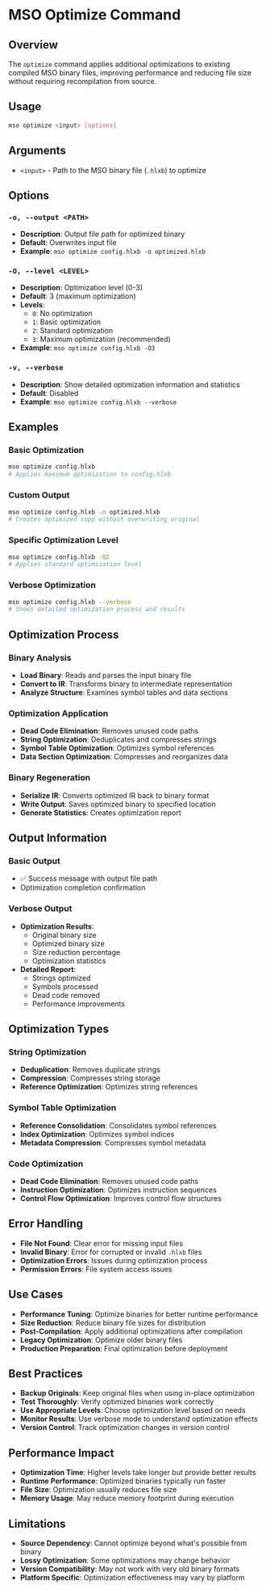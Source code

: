 # MSO Optimize Command

## Overview
The `optimize` command applies additional optimizations to existing compiled MSO binary files, improving performance and reducing file size without requiring recompilation from source.

## Usage
```bash
mso optimize <input> [options]
```

## Arguments
- `<input>` - Path to the MSO binary file (`.hlxb`) to optimize

## Options

### `-o, --output <PATH>`
- **Description**: Output file path for optimized binary
- **Default**: Overwrites input file
- **Example**: `mso optimize config.hlxb -o optimized.hlxb`

### `-O, --level <LEVEL>`
- **Description**: Optimization level (0-3)
- **Default**: 3 (maximum optimization)
- **Levels**:
  - `0`: No optimization
  - `1`: Basic optimization
  - `2`: Standard optimization
  - `3`: Maximum optimization (recommended)
- **Example**: `mso optimize config.hlxb -O3`

### `-v, --verbose`
- **Description**: Show detailed optimization information and statistics
- **Default**: Disabled
- **Example**: `mso optimize config.hlxb --verbose`

## Examples

### Basic Optimization
```bash
mso optimize config.hlxb
# Applies maximum optimization to config.hlxb
```

### Custom Output
```bash
mso optimize config.hlxb -o optimized.hlxb
# Creates optimized copy without overwriting original
```

### Specific Optimization Level
```bash
mso optimize config.hlxb -O2
# Applies standard optimization level
```

### Verbose Optimization
```bash
mso optimize config.hlxb --verbose
# Shows detailed optimization process and results
```

## Optimization Process

### Binary Analysis
- **Load Binary**: Reads and parses the input binary file
- **Convert to IR**: Transforms binary to intermediate representation
- **Analyze Structure**: Examines symbol tables and data sections

### Optimization Application
- **Dead Code Elimination**: Removes unused code paths
- **String Optimization**: Deduplicates and compresses strings
- **Symbol Table Optimization**: Optimizes symbol references
- **Data Section Optimization**: Compresses and reorganizes data

### Binary Regeneration
- **Serialize IR**: Converts optimized IR back to binary format
- **Write Output**: Saves optimized binary to specified location
- **Generate Statistics**: Creates optimization report

## Output Information

### Basic Output
- ✅ Success message with output file path
- Optimization completion confirmation

### Verbose Output
- **Optimization Results**:
  - Original binary size
  - Optimized binary size
  - Size reduction percentage
  - Optimization statistics
- **Detailed Report**:
  - Strings optimized
  - Symbols processed
  - Dead code removed
  - Performance improvements

## Optimization Types

### String Optimization
- **Deduplication**: Removes duplicate strings
- **Compression**: Compresses string storage
- **Reference Optimization**: Optimizes string references

### Symbol Table Optimization
- **Reference Consolidation**: Consolidates symbol references
- **Index Optimization**: Optimizes symbol indices
- **Metadata Compression**: Compresses symbol metadata

### Code Optimization
- **Dead Code Elimination**: Removes unused code paths
- **Instruction Optimization**: Optimizes instruction sequences
- **Control Flow Optimization**: Improves control flow structures

## Error Handling
- **File Not Found**: Clear error for missing input files
- **Invalid Binary**: Error for corrupted or invalid `.hlxb` files
- **Optimization Errors**: Issues during optimization process
- **Permission Errors**: File system access issues

## Use Cases
- **Performance Tuning**: Optimize binaries for better runtime performance
- **Size Reduction**: Reduce binary file sizes for distribution
- **Post-Compilation**: Apply additional optimizations after compilation
- **Legacy Optimization**: Optimize older binary files
- **Production Preparation**: Final optimization before deployment

## Best Practices
- **Backup Originals**: Keep original files when using in-place optimization
- **Test Thoroughly**: Verify optimized binaries work correctly
- **Use Appropriate Levels**: Choose optimization level based on needs
- **Monitor Results**: Use verbose mode to understand optimization effects
- **Version Control**: Track optimization changes in version control

## Performance Impact
- **Optimization Time**: Higher levels take longer but provide better results
- **Runtime Performance**: Optimized binaries typically run faster
- **File Size**: Optimization usually reduces file size
- **Memory Usage**: May reduce memory footprint during execution

## Limitations
- **Source Dependency**: Cannot optimize beyond what's possible from binary
- **Lossy Optimization**: Some optimizations may change behavior
- **Version Compatibility**: May not work with very old binary formats
- **Platform Specific**: Optimization effectiveness may vary by platform
